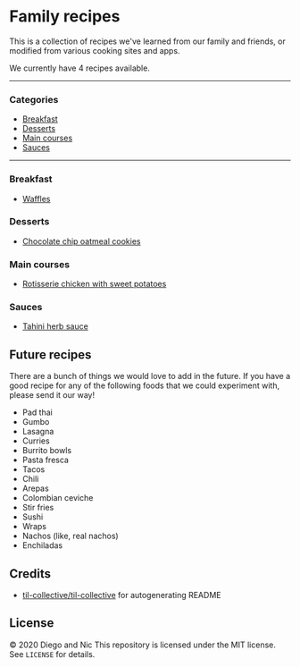 # Family recipes
This is a collection of recipes we've learned from our family and friends, or modified
from various cooking sites and apps.

We currently have 4 recipes available.

---
### Categories
* [Breakfast](#breakfast)
* [Desserts](#desserts)
* [Main courses](#main-courses)
* [Sauces](#sauces)

---
### Breakfast

- [Waffles](breakfast/waffles.md)

### Desserts

- [Chocolate chip oatmeal cookies](desserts/chocolate-chip-oatmeal-cookies.md)

### Main courses

- [Rotisserie chicken with sweet potatoes](main-courses/rotisserie-chicken-sweet-potato.md)

### Sauces

- [Tahini herb sauce](sauces/tahini-herb-sauce.md)

## Future recipes
There are a bunch of things we would love to add in the future. If you have a good recipe
for any of the following foods that we could experiment with, please send it our way!
- Pad thai
- Gumbo
- Lasagna
- Curries
- Burrito bowls
- Pasta fresca
- Tacos
- Chili
- Arepas
- Colombian ceviche
- Stir fries
- Sushi
- Wraps
- Nachos (like, real nachos)
- Enchiladas

## Credits
- [til-collective/til-collective](https://github.com/til-collective/til-collective)
for autogenerating README

## License
&copy; 2020 Diego and Nic
This repository is licensed under the MIT license. See `LICENSE` for details.
